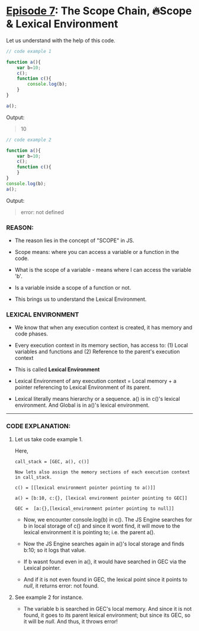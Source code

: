 # [Episode 7](https://www.youtube.com/watch?v=uH-tVP8MUs8&list=PLlasXeu85E9cQ32gLCvAvr9vNaUccPVNP&index=8): The Scope Chain, 🔥Scope & Lexical Environment

Let us understand with the help of this code.

```js
// code example 1

function a(){
    var b=10;
    c();
    function c(){
        console.log(b);
    }
}

a();
```

Output:

> 10

```js
// code example 2

function a(){
    var b=10;
    c();
    function c(){  
    }
}
console.log(b);
a();
```

Output:

> error: not defined


### __REASON__:

* The reason lies in the concept of "SCOPE" in JS. 

* Scope means: where you can access a variable or a function in the code.

* What is the scope of a variable - means where I can access the variable 'b'. 

* Is a variable inside a scope of a function or not.

* This brings us to understand the Lexical Environment.


### __LEXICAL ENVIRONMENT__

* We know that when any execution context is created, it has memory and code phases.

* Every execution context in its memory section, has access to: (1) Local variables and functions and (2) Reference to the parent's execution context

* This is called __Lexical Environment__

* Lexical Environment of any execution context = Local memory + a pointer referencing to Lexical Environment of its parent.

* Lexical literally means hierarchy or a sequence. a() is in c()'s lexical environment. And Global is in a()'s lexical environment.

---

### __CODE EXPLANATION__:

1. Let us take code example 1.

    Here,

    ```
    call_stack = [GEC, a(), c()]

    Now lets also assign the memory sections of each execution context in call_stack.

    c() = [[lexical environment pointer pointing to a()]]

    a() = [b:10, c:{}, [lexical environment pointer pointing to GEC]]

    GEC =  [a:{},[lexical_environment pointer pointing to null]]

    ```

    * Now, we encounter console.log(b) in c(). The JS Engine searches for b in local storage of c() and since it wont find, it will move to the lexical environment it is pointing to; i.e. the parent a().

    * Now the JS Engine searches again in a()'s local storage and finds b:10; so it logs that value.

    * If b wasnt found even in a(), it would have searched in GEC via the Lexical pointer. 

    * And if it is not even found in GEC, the lexical point since it points to *null*, it returns error: not found.

2. See example 2 for instance. 

    * The variable b is searched in GEC's local memory. And since it is not found, it goes to its parent lexical environment; but since its GEC, so it will be *null*. And thus, it throws error!
